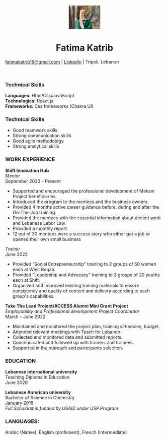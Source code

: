 <p align="center">
<img src="fatima-katrib.jpeg" width="100"> </p>

<h1 align="center">Fatima Katrib</h1>

fatimakatrib19@gmail.com | [LinkedIn](https://www.linkedin.com/in/fatima-katrib-0795b8102/ "fatima-katrib") |
Tripoli, Lebanon

<br>

### **Technical Skills**

**Languages:** Html/Css/JavaScript  
**Technologies:** React.js  
**Frameworks:** Css frameworks (Chakra UI)

### **Technical Skills**

- Good teamwork skills
- Strong communication skills
- Good agile methodology
- Strong analytical skills

### **WORK EXPERIENCE**

**Shift Innovation Hub**  
_Mentor_  
September 2020 – Present

- Supported and encouraged the professional development of Makani Project beneficiaries.
- Introduced the program to the mentees and the business owners.
- Provided 4 months active career guidance before, during and after the On-The-Job training.
- Provided the mentees with the essential information about decent work and Lebanese Labor Law.
- Provided a monthly report.
- 12 out of 30 mentees were a success story who either got a job or opened their own small business

_Trainer_  
June 2022

- Provided “Social Entrepreneurship” training to 2 groups of 50 women each at West Beqaa.
- Provided “Leadership and Advocacy” training to 3 groups of 20 youths each at Shift.
- Organized and Improved existing training materials to ensure consistency and quality of content and delivery according to each group's capabilities.
  <br>

**Take The Lead Project/ACCESS Alumni Mini Grant Project**  
_Employability and Professional development Project Coordinator_  
March – June 2022

- Maintained and monitored the project plan, training schedules, budget.
- Attended relevant meetings with Teach for Lebanon.
- Collected and monitored data and submitted reports.
- Communicated and followed up with trainers and trainees.
- Supported in the outreach and participants selection.
  <br>

### **EDUCATION**

**Lebanese international university**  
Teaching Diploma in Education  
June 2020

**Lebanese American university**  
Bachelor of Science in Chemistry  
January 2018  
_Full Scholarship funded by USAID under USP Program_

### **LANGUAGES:**

Arabic (Native), English (profecient), French (Intermediate)

